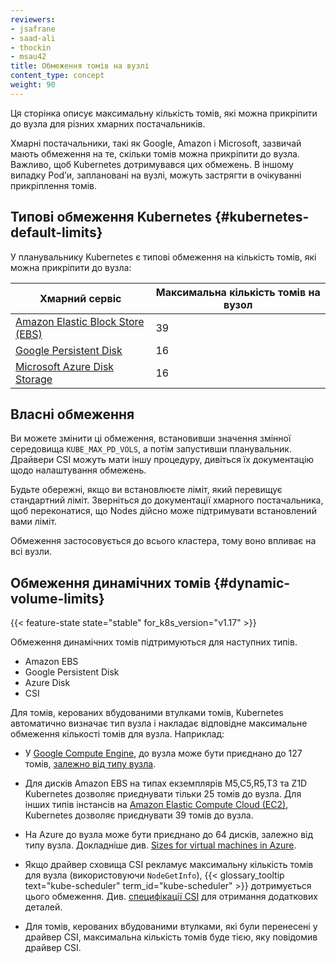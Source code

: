```yaml
---
reviewers:
- jsafrane
- saad-ali
- thockin
- msau42
title: Обмеження томів на вузлі
content_type: concept
weight: 90
---
```


<!-- overview -->

Ця сторінка описує максимальну кількість томів, які можна прикріпити до вузла для різних хмарних постачальників.

Хмарні постачальники, такі як Google, Amazon і Microsoft, зазвичай мають обмеження на те, скільки томів можна прикріпити до вузла. Важливо, щоб Kubernetes дотримувався цих обмежень. В іншому випадку Podʼи, заплановані на вузлі, можуть застрягти в очікуванні прикріплення томів.

<!-- body -->

## Типові обмеження Kubernetes {#kubernetes-default-limits}

У планувальнику Kubernetes є типові обмеження на кількість томів, які можна прикріпити до вузла:

| Хмарний сервіс | Максимальна кількість томів на вузол |
|----------------|-------------------------------------|
| [Amazon Elastic Block Store (EBS)](https://aws.amazon.com/ebs/) | 39 |
| [Google Persistent Disk](https://cloud.google.com/persistent-disk/) | 16 |
| [Microsoft Azure Disk Storage](https://azure.microsoft.com/en-us/services/storage/main-disks/) | 16 |

## Власні обмеження

Ви можете змінити ці обмеження, встановивши значення змінної середовища `KUBE_MAX_PD_VOLS`, а потім запустивши планувальник. Драйвери CSI можуть мати іншу процедуру, дивіться їх документацію щодо налаштування обмежень.

Будьте обережні, якщо ви встановлюєте ліміт, який перевищує стандартний ліміт. Зверніться до документації хмарного постачальника, щоб переконатися, що Nodes дійсно може підтримувати встановлений вами ліміт.

Обмеження застосовується до всього кластера, тому воно впливає на всі вузли.

## Обмеження динамічних томів {#dynamic-volume-limits}

{{< feature-state state="stable" for_k8s_version="v1.17" >}}

Обмеження динамічних томів підтримуються для наступних типів.

- Amazon EBS
- Google Persistent Disk
- Azure Disk
- CSI

Для томів, керованих вбудованими втулками томів, Kubernetes автоматично визначає тип вузла і накладає відповідне максимальне обмеження кількості томів для вузла. Наприклад:

- У [Google Compute Engine](https://cloud.google.com/compute/), до вузла може бути приєднано до 127 томів, [залежно від типу вузла](https://cloud.google.com/compute/docs/disks/#pdnumberlimits).

- Для дисків Amazon EBS на типах екземплярів M5,C5,R5,T3 та Z1D Kubernetes дозволяє приєднувати тільки 25 томів до вузла. Для інших типів інстансів на [Amazon Elastic Compute Cloud (EC2)](https://aws.amazon.com/ec2/), Kubernetes дозволяє приєднувати 39 томів до вузла.

- На Azure до вузла може бути приєднано до 64 дисків, залежно від типу вузла. Докладніше див. [Sizes for virtual machines in Azure](https://docs.microsoft.com/en-us/azure/virtual-machines/windows/sizes).

- Якщо драйвер сховища CSI рекламує максимальну кількість томів для вузла (використовуючи `NodeGetInfo`), {{< glossary_tooltip text="kube-scheduler" term_id="kube-scheduler" >}} дотримується цього обмеження. Див. [специфікації CSI](https://github.com/container-storage-interface/spec/blob/master/spec.md#nodegetinfo) для отримання додаткових деталей.

- Для томів, керованих вбудованими втулками, які були перенесені у драйвер CSI, максимальна кількість томів буде тією, яку повідомив драйвер CSI.
